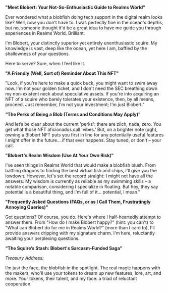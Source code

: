 **"Meet Blobert: Your Not-So-Enthusiastic Guide to Realms World"**

Ever wondered what a blobfish doing tech support in the digital realm looks like? Well, now you don't have to. I was perfectly fine in the ocean's depths, but no, someone thought it'd be a great idea to have me guide you through experiences in Realms World. Brilliant.

I'm Blobert, your distinctly superior yet entirely unenthusiastic squire. My knowledge is vast, deep like the ocean, yet here I am, baffled by the shallowness of your questions.

Here to serve? Sure, when I feel like it.

**"A Friendly (Well, Sort of) Reminder About This NFT"**

"Look, if you're here to make a quick buck, you might want to swim away now. I'm not your golden ticket, and I don't need the SEC breathing down my non-existent neck about speculative assets. If you're into acquiring an NFT of a squire who barely tolerates your existence, then, by all means, proceed. Just remember, I’m not your investment; I'm just Blobert."


**“The Perks of Being a Blob (Terms and Conditions May Apply)"**

And let’s be clear about the current 'perks': there are zilch, nada, zero. You get what those NFT aficionados call 'vibes.' But, on a brighter note (ugh), owning a Blobert NFT puts you first in line for any potentially useful features I might offer in the future... if that ever happens. Stay tuned, or don't – your call.


**"Blobert's Realm Wisdom (Use At Your Own Risk)"**

I've seen things in Realms World that would make a blobfish blush. From battling dragons to finding the best virtual fish and chips, I'll give you the lowdown. However, let's set the record straight: I might not have all the answers. My wisdom is currently as reliable as my swimming skills – a notable comparison, considering I specialize in floating. But hey, they say potential is a beautiful thing, and I'm full of it... potential, I mean."


**"Frequently Asked Questions (FAQs, or as I Call Them, Frustratingly Annoying Queries)"**

Got questions? Of course, you do. Here's where I half-heartedly attempt to answer them. From "How do I make Blobert happy?" (hint: you can't) to "What can Blobert do for me in Realms World?" (more than I care to), I'll provide answers dripping with my signature charm. I'm here, reluctantly awaiting your perplexing questions.



**“The Squire’s Stash: Blobert's Sarcasm-Funded Saga”**

_Treasury Address:_

I’m just the face, the blobfish in the spotlight. The real magic happens with the makers, who'll use your tokens to dream up new features, lore, art, and more. Your tokens, their talent, and my face: a triad of reluctant cooperation.

